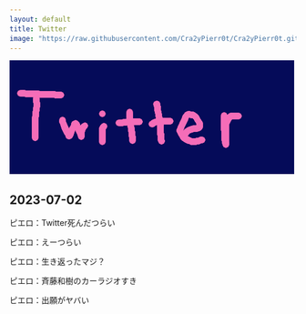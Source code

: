 ```yaml
---
layout: default
title: Twitter
image: "https://raw.githubusercontent.com/Cra2yPierr0t/Cra2yPierr0t.github.io/master/images/twitter.png"
---
```


![](https://raw.githubusercontent.com/Cra2yPierr0t/Cra2yPierr0t.github.io/master/images/twitter.png)

## 2023-07-02

ピエロ：Twitter死んだつらい

ピエロ：えーつらい

ピエロ：生き返ったマジ？

ピエロ：斉藤和樹のカーラジオすき

ピエロ：出願がヤバい
